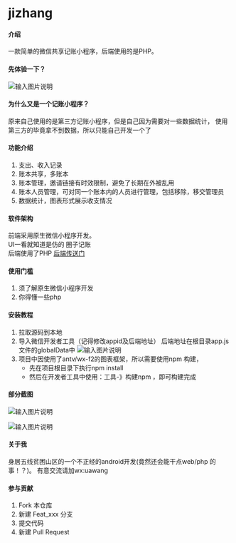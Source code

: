 # jizhang

#### 介绍
一款简单的微信共享记账小程序，后端使用的是PHP。

#### 先体验一下？
![输入图片说明](https://images.gitee.com/uploads/images/2019/1114/092119_43099839_1179849.jpeg "5d710112ce493.jpg")



#### 为什么又是一个记账小程序？
原来自己使用的是第三方记账小程序，但是自己因为需要对一些数据统计，
使用第三方的毕竟拿不到数据，所以只能自己开发一个了

#### 功能介绍
1. 支出、收入记录
2. 账本共享，多账本
3. 账本管理，邀请链接有时效限制，避免了长期在外被乱用
4. 账本人员管理，可对同一个账本内的人员进行管理，包括移除，移交管理员
5. 数据统计，图表形式展示收支情况

#### 软件架构
前端采用原生微信小程序开发。   
UI一看就知道是仿的 圈子记账   
后端使用了PHP
[后端传送门](https://gitee.com/chniccs/jz_api)

#### 使用门槛

1. 须了解原生微信小程序开发
2. 你得懂一些php

#### 安装教程

1.  拉取源码到本地
2.  导入微信开发者工具（记得修改appid及后端地址）
后端地址在根目录app.js文件的globalData中
![输入图片说明](https://images.gitee.com/uploads/images/2019/1114/090239_5a7c9a45_1179849.jpeg "mod-api.jpg")
3.  项目中因使用了antv/wx-f2的图表框架，所以需要使用npm 构建，
    * 先在项目根目录下执行npm install
    * 然后在开发者工具中使用：工具-》构建npm ，即可构建完成

#### 部分截图
![输入图片说明](https://images.gitee.com/uploads/images/2019/1114/090751_3ef8bd80_1179849.gif "home1.gif")


![输入图片说明](https://images.gitee.com/uploads/images/2019/1114/090804_d435e343_1179849.gif "home2.gif")

#### 关于我
身居五线贫困山区的一个不正经的android开发(竟然还会能干点web/php 的事！？)。
有意交流请加wx:uawang

#### 参与贡献

1.  Fork 本仓库
2.  新建 Feat_xxx 分支
3.  提交代码
4.  新建 Pull Request





